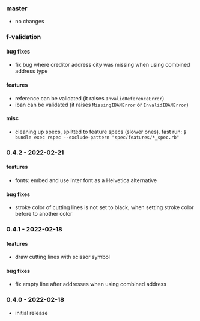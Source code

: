 ### master

* no changes

### f-validation

#### bug fixes

* fix bug where creditor address city was missing when using combined address type

#### features

* reference can be validated (it raises `InvalidReferenceError`)
* iban can be validated (it raises `MissingIBANError` or `InvalidIBANError`)

#### misc

* cleaning up specs, splitted to feature specs (slower ones). fast run: `$ bundle exec rspec --exclude-pattern "spec/features/*_spec.rb"`

### 0.4.2 - 2022-02-21

#### features

* fonts: embed and use Inter font as a Helvetica alternative

#### bug fixes

* stroke color of cutting lines is not set to black, when setting stroke color before to another color

### 0.4.1 - 2022-02-18

#### features

* draw cutting lines with scissor symbol

#### bug fixes

* fix empty line after addresses when using combined address

### 0.4.0 - 2022-02-18

* initial release
